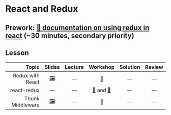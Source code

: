 # React and Redux

## Prework: [📖 documentation on using redux in react](https://redux.js.org/basics/usagewithreact) (~30 minutes, secondary priority)

## Lesson

Topic | Slides | Lecture | Workshop | Solution | Review
-----:|:------:|:-------:|:--------:|:--------:|:-----:
Redux with React | [🖼️][rcrdx-1a] | — | [🔬][rcrdx-1c] | — | —
react-redux | — | — | [🔬][rcrdx-2c-1] and [🤝][rcrdx-2c-2] | — | —
Thunk Middleware | [🖼️][rcrdx-3a] | — | [🔬][rcrdx-3c] | — | —

[rcrdx-1a]: 1-redux-with-react/Redux%20with%20React.pdf
[rcrdx-1c]: https://learn.fullstackacademy.com/workshop/5ab17d59434a3e000492ac65/landing
[rcrdx-2c-1]: https://learn.fullstackacademy.com/workshop/5ab51fb58b62ab0004347043/landing
[rcrdx-2c-2]: https://learn.fullstackacademy.com/workshop/5a7a11b64df85500040c20ff/landing
[rcrdx-3a]: 3-thunk-middleware/Thunk%20Middleware.pdf
[rcrdx-3c]: https://learn.fullstackacademy.com/workshop/5ab17c6313abf90004cc71f7/landing
